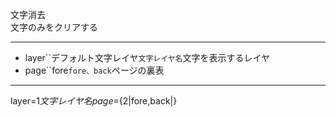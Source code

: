 文字消去  
文字のみをクリアする

***
- layer``デフォルト文字レイヤ`文字レイヤ名`文字を表示するレイヤ
- page``fore`fore、back`ページの裏表

***
layer=${1{{文字レイヤ名}}} page=${2|fore,back|}
